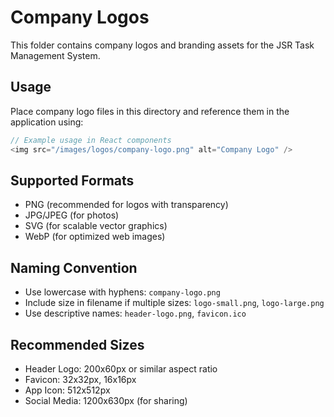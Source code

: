 # Company Logos

This folder contains company logos and branding assets for the JSR Task Management System.

## Usage

Place company logo files in this directory and reference them in the application using:

```javascript
// Example usage in React components
<img src="/images/logos/company-logo.png" alt="Company Logo" />
```

## Supported Formats

- PNG (recommended for logos with transparency)
- JPG/JPEG (for photos)
- SVG (for scalable vector graphics)
- WebP (for optimized web images)

## Naming Convention

- Use lowercase with hyphens: `company-logo.png`
- Include size in filename if multiple sizes: `logo-small.png`, `logo-large.png`
- Use descriptive names: `header-logo.png`, `favicon.ico`

## Recommended Sizes

- Header Logo: 200x60px or similar aspect ratio
- Favicon: 32x32px, 16x16px
- App Icon: 512x512px
- Social Media: 1200x630px (for sharing)
